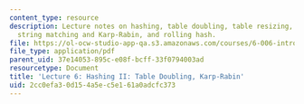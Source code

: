 ```yaml
---
content_type: resource
description: Lecture notes on hashing, table doubling, table resizing, amortization,
  string matching and Karp-Rabin, and rolling hash.
file: https://ol-ocw-studio-app-qa.s3.amazonaws.com/courses/6-006-introduction-to-algorithms-spring-2008/2cc0efa30d154a5ec5e161a0adcfc373_lec6.pdf
file_type: application/pdf
parent_uid: 37e14053-895c-e08f-bcff-33f0794003ad
resourcetype: Document
title: 'Lecture 6: Hashing II: Table Doubling, Karp-Rabin'
uid: 2cc0efa3-0d15-4a5e-c5e1-61a0adcfc373
---
```

